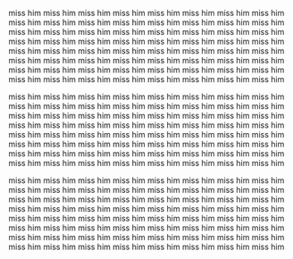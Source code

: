 miss him miss him miss him miss him miss him miss him miss him miss him
miss him miss him miss him miss him miss him miss him miss him miss him
miss him miss him miss him miss him miss him miss him miss him miss him
miss him miss him miss him miss him miss him miss him miss him miss him
miss him miss him miss him miss him miss him miss him miss him miss him
miss him miss him miss him miss him miss him miss him miss him miss him
miss him miss him miss him miss him miss him miss him miss him miss him
miss him miss him miss him miss him miss him miss him miss him miss him

miss him miss him miss him miss him miss him miss him miss him miss him
miss him miss him miss him miss him miss him miss him miss him miss him
miss him miss him miss him miss him miss him miss him miss him miss him
miss him miss him miss him miss him miss him miss him miss him miss him
miss him miss him miss him miss him miss him miss him miss him miss him
miss him miss him miss him miss him miss him miss him miss him miss him
miss him miss him miss him miss him miss him miss him miss him miss him
miss him miss him miss him miss him miss him miss him miss him miss him

miss him miss him miss him miss him miss him miss him miss him miss him
miss him miss him miss him miss him miss him miss him miss him miss him
miss him miss him miss him miss him miss him miss him miss him miss him
miss him miss him miss him miss him miss him miss him miss him miss him
miss him miss him miss him miss him miss him miss him miss him miss him
miss him miss him miss him miss him miss him miss him miss him miss him
miss him miss him miss him miss him miss him miss him miss him miss him
miss him miss him miss him miss him miss him miss him miss him miss him
